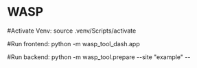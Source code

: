 # WASP

#Activate Venv: source .venv/Scripts/activate

#Run frontend: python -m wasp_tool_dash.app

#Run backend:  python -m wasp_tool.prepare --site "example" --